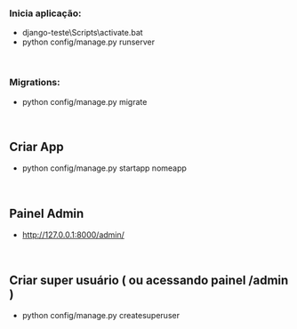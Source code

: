 ### Inicia aplicação:
* django-teste\Scripts\activate.bat
* python config/manage.py runserver

<br>

### Migrations:
* python config/manage.py migrate

<br>

## Criar App
* python config/manage.py startapp nomeapp

<br>

## Painel Admin
* http://127.0.0.1:8000/admin/

<br>

## Criar super usuário ( ou acessando painel /admin )
* python config/manage.py createsuperuser